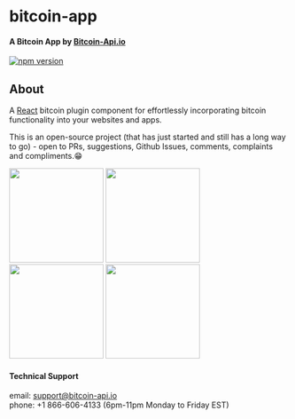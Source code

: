# bitcoin-app

#### A Bitcoin App by [Bitcoin-Api.io](https://bitcoin-api.io)

[![npm version](https://badge.fury.io/js/bitcoin-app.svg)](https://badge.fury.io/js/bitcoin-app)


## About
A [React](https://reactjs.org/) bitcoin plugin component for effortlessly 
incorporating bitcoin functionality into your websites and apps.

This is an open-source project (that has just started and still has a long way to go) - 
open to PRs, suggestions, Github Issues, comments, complaints and compliments.😁


<p float="left">
  <img src="https://bitcoin-api.s3.amazonaws.com/images/demo/app/app_screenshot_6.png" width="170" />
  <img src="https://bitcoin-api.s3.amazonaws.com/images/demo/app/app_screenshot_4.png" width="170" />
  <img src="https://bitcoin-api.s3.amazonaws.com/images/demo/app/app_screenshot_5.png" width="170" />
  <img src="https://bitcoin-api.s3.amazonaws.com/images/demo/app/app_screenshot_7.png" width="170" />
</p>



#### Technical Support 
email: support@bitcoin-api.io  
phone: +1 866-606-4133 (6pm-11pm Monday to Friday EST)